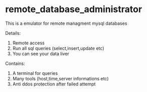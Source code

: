 # remote_database_administrator
This is a emulator for remote managment mysql databases

Details:

1) Remote access
2) Run all sql queries (select,insert,update etc)
3) You can see your data liver


Contains:

1) A terminal for queries
2) Many tools (host,time,server informations etc)
3) Anti ddos protection after failed attempt
